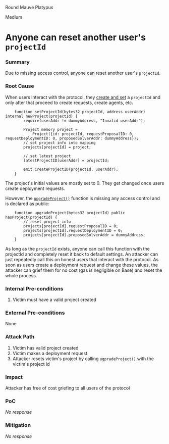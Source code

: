 Round Mauve Platypus

Medium

# Anyone can reset another user's `projectId`

### Summary

Due to missing access control, anyone can reset another user's `projectId`.

### Root Cause

When users interact with the protocol, they [create and set](https://github.com/sherlock-audit/2025-03-crestal-network/blob/27a3c28155702b3a68f29347efedffb048010e33/crestal-omni-contracts/src/BlueprintCore.sol#L189-L196) a `projectId` and only after that proceed to create requests, create agents, etc.

```solidity
    function setProjectId(bytes32 projectId, address userAddr) internal newProject(projectId) {
        require(userAddr != dummyAddress, "Invalid userAddr");

        Project memory project =
            Project({id: projectId, requestProposalID: 0, requestDeploymentID: 0, proposedSolverAddr: dummyAddress});
        // set project info into mapping
        projects[projectId] = project;

        // set latest project
        latestProjectID[userAddr] = projectId;

        emit CreateProjectID(projectId, userAddr);
    }
```

The project's initial values are mostly set to 0. They get changed once users create deployment requests.

However, the [`upgradeProject()`](https://github.com/sherlock-audit/2025-03-crestal-network/blob/27a3c28155702b3a68f29347efedffb048010e33/crestal-omni-contracts/src/BlueprintCore.sol#L198-L203) function is missing any access control and is declared as public:

```solidity
    function upgradeProject(bytes32 projectId) public hasProject(projectId) {
        // reset project info
        projects[projectId].requestProposalID = 0;
        projects[projectId].requestDeploymentID = 0;
        projects[projectId].proposedSolverAddr = dummyAddress;
    }
```

As long as the `projectId` exists, anyone can call this function with the projectId and completely reset it back to default settings. An attacker can just repeatedly call this on honest users that interact with the protocol. As soon as users create a deployment request and change these values, the attacker can grief them for no cost (gas is negligible on Base) and reset the whole process.

### Internal Pre-conditions

1. Victim must have a valid project created

### External Pre-conditions

None

### Attack Path

1. Victim has valid project created
2. Victim makes a deployment request
3. Attacker resets victim's project by calling `ugpradeProject()` with the victim's project id

### Impact

Attacker has free of cost griefing to all users of the protocol

### PoC

_No response_

### Mitigation

_No response_